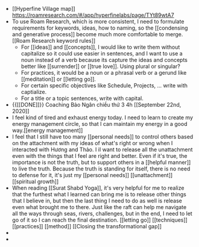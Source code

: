 - [[Hyperfine Village map]] https://roamresearch.com/#/app/hyperfinelabs/page/TYt89wtA7
- To use Roam Research, which is more consistent, I need to formulate requirements for keywords, ideas, how to naming, so the [[condensing and generative process]] become much more comfortable to merge. [[Roam Research keyword rules]]
    - For [[ideas]] and [[concepts]], I would like to write them without capitalize so it could use easier in sentences, and I want to use a noun instead of a verb because its capture the ideas and concepts better like [[surrender]] or [[true love]]. Using plural or singular?
    - For practices, it would be a noun or a phrasal verb or a gerund like [[meditation]] or [[letting go]].
    - For certain specific objectives like Schedule, Projects, ... write with captialize.
    - For a title or a topic sentences, write with capital.
- {{[[DONE]]}} Coaching Bảo Ngân chiều thứ 3 4h [[September 22nd, 2020]]
- I feel kind of tired and exhaust energy today. I need to learn to create my energy management circle, so that I can maintain my energy in a good way.[[energy management]]
- I feel that I still have too many [[personal needs]] to control others based on the attachment with my ideas of what's right or wrong when I interacted with Hương and Thảo. I iI want to release all the unattachment even with the things that I feel are right and better. Even if it's true, the importance is not the truth, but to support others in a [[helpful manner]] to live the truth. Because the truth is standing for itself, there is no need to defense for it, it's just my [[personal needs]] [[unattachment]] [[spiritual growth]]
- When reading [[Surat Shabd Yoga]], it's very helpful for me to realize that the furthest what I learned can bring me is to release other things that I believe in, but then the last thing I need to do as well is release even what brought me to there. Just like the raft can help me navigate all the ways through seas, rivers, challenges, but in the end, I need to let go of it so I can reach the final destination. [[letting go]] [[techniques]] [[practices]] [[method]] [[Closing the transformational gap]]
- 
- 
